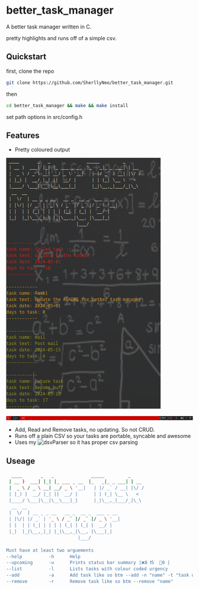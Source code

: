 # better_task_manager
A better task manager written in C. 

pretty highlights and runs off of a simple csv.

## Quickstart

first, clone the repo
```bash
git clone https://github.com/SherllyNeo/better_task_manager.git
```
then 
```bash
cd better_task_manager && make && make install 
```
set path options in src/config.h

## Features
* Pretty coloured output 

![](./images/list.png)

![](./images/taskbar.png)

* Add, Read and Remove tasks, no updating. So not CRUD.
* Runs off a plain CSV so your tasks are portable, syncable and awesome
* Uses my ![dsvParser](https://github.com/SherllyNeo/dsvParser) so it has proper csv parsing


## Useage

```bash
  ____       _   _              _____         _
 | __ )  ___| |_| |_ ___ _ __  |_   _|_ _ ___| | __
 |  _ \ / _ \ __| __/ _ \ '__|   | |/ _` / __| |\/ /
 | |_) |  __/ |_| ||  __/ |      | | (_| \__ \   <
 |____/ \___|\__|\__\___|_|      |_|\__,_|___/_|\_\
  __  __
 |  \/  | __ _ _ __   __ _  __ _  ___ _ __
 | |\/| |/ _` | '_ \ / _` |/ _` |/ _ \ '__|
 | |  | | (_| | | | | (_| | (_| |  __/ |
 |_|  |_|\__,_|_| |_|\__,_|\__, |\___|_|
                           |___/

Must have at least two arguements
--help          -h      Help
--upcoming      -u      Prints status bar summary |❌8 ❗5  📅0 |
--list          -l      Lists tasks with colour coded urgency
--add           -a      Add task like so btm --add -n "name" -t "task desc" -d "YYYY-mm-dd"
--remove        -r      Remove task like so btm --remove "name"
```
